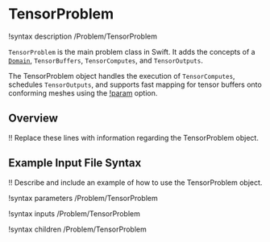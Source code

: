 # TensorProblem

!syntax description /Problem/TensorProblem

`TensorProblem` is the main problem class in Swift. It adds the concepts of a [`Domain`](/DomainAction.md),
 `TensorBuffers`, `TensorComputes`, and `TensorOutputs`.

The TensorProblem object handles the execution of `TensorComputes`, schedules `TensorOutputs`, and supports
fast mapping for tensor buffers onto conforming meshes using the [!param](/TensorBuffers/PlainTensorBuffer/map_to_aux_variable) option.

## Overview

!! Replace these lines with information regarding the TensorProblem object.

## Example Input File Syntax

!! Describe and include an example of how to use the TensorProblem object.

!syntax parameters /Problem/TensorProblem

!syntax inputs /Problem/TensorProblem

!syntax children /Problem/TensorProblem
